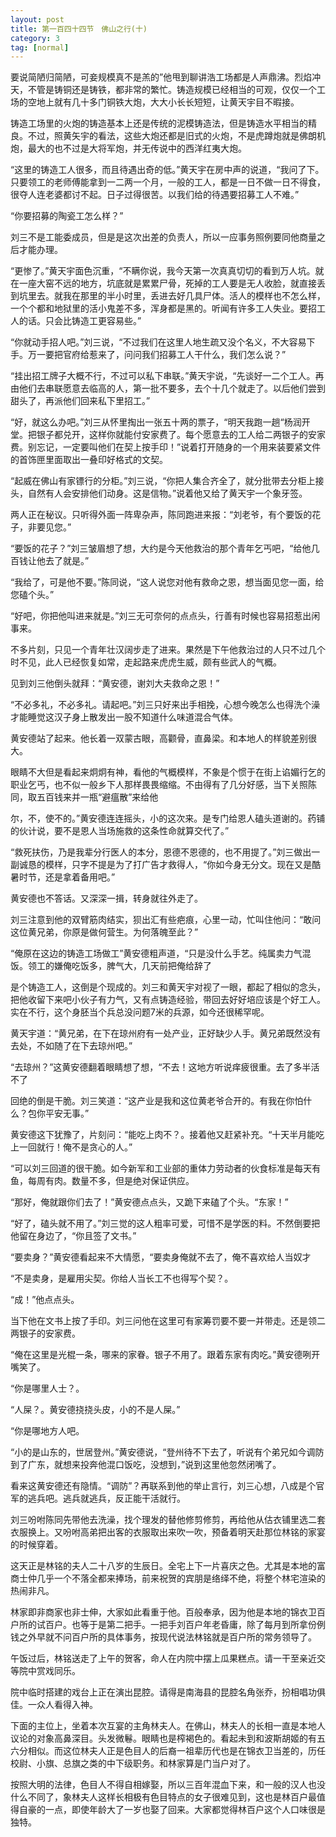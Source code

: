 ```yaml
---
layout: post
title: 第一百四十四节　佛山之行(十)
category: 3
tag: [normal]
---
```


要说简陋归简陋，可妾规模真不是羔的”他甩到聊讲浩工场都是人声鼎沸。烈焰冲天，不管是铸铜还是铸铁，都非常的繁忙。铸造规模已经相当的可观，仅仅一个工场的空地上就有几十多门铜铁大炮，大大小长长短短，让黄天宇目不暇接。

铸造工场里的火炮的铸造基本上还是传统的泥模铸造法，但是铸造水平相当的精良。不过，照黄矢宇的看法，这些大炮还都是旧式的火炮，不是虎蹲炮就是佛朗机炮，最大的也不过是大将军炮，并无传说中的西洋红夷大炮。

“这里的铸造工人很多，而且待遇出奇的低。”黄天宇在房中声的说道，“我问了下。只要领工的老师傅能拿到一二两一个月，一般的工人，都是一日不做一日不得食，很夺人连老婆都讨不起。日子过得很苦。以我们给的待遇要招募工人不难。”

“你要招募的陶瓷工怎么样？”

刘三不是工能委成员，但是是这次出差的负责人，所以一应事务照例要同他商量之后才能办理。

“更惨了。”黄天宇面色沉重，“不瞒你说，我今天第一次真真切切的看到万人坑。就在一座大窑不远的地方，坑底就是累累尸骨，死掉的工人要是无人收脸，就直接丢到坑里去。就我在那里的半小时里，丢进去好几具尸体。活人的模样也不怎么样，一个个都和地狱里的活小鬼差不多，浑身都是黑的。听闻有许多工人失业。要招工人的话。只会比铸造工更容易些。”

“你就动手招人吧。”刘三说，“不过我们在这里人地生疏又没个名义，不大容易下手。万一要把官府给惹来了，问问我们招募工人干什么，我们怎么说？”

“挂出招工牌子大概不行，不过可以私下串联。”黄天宇说，“先谈好一二个工人。再由他们去串联愿意去临高的人，第一批不要多，去个十几个就走了。以后他们尝到甜头了，再派他们回来私下里招工。”

“好，就这么办吧。”刘三从怀里掏出一张五十两的票子，“明天我跑一趟“杨润开堂。把银子都兑开，这样你就能付安家费了。每个愿意去的工人给二两银子的安家费。别忘记，一定要叫他们在契上按手印！”说着打开随身的一个用来装要紧文件的首饰匣里面取出一叠印好格式的文契。

“起威在佛山有家镖行的分柜。”刘三说，“你把人集合齐全了，就分批带去分柜上接头，自然有人会安排他们动身。这是信物。”说着他又给了黄天宇一个象牙签。

两人正在秘议。只听得外面一阵卑杂声，陈同跑进来报：“刘老爷，有个要饭的花子，非要见您。”

“要饭的花子？”刘三皱眉想了想，大约是今天他救治的那个青年乞丐吧，“给他几百钱让他去了就是。”

“我给了，可是他不要。”陈同说，“这人说您对他有救命之恩，想当面见您一面，给您磕个头。”

“好吧，你把他叫进来就是。”刘三无可奈何的点点头，行善有时候也容易招惹出闲事来。

不多片刻，只见一个青年壮汉阔步走了进来。果然是下午他救治过的人只不过几个时不见，此人已经恢复如常，走起路来虎虎生威，颇有些武人的气概。

见到刘三他倒头就拜：“黄安德，谢刘大夫救命之恩！”

“不必多礼，不必多礼。请起吧。”刘三只好来出手相挽，心想今晚怎么也得洗个澡才能睡觉这汉子身上散发出一股不知道什么味道混合气体。

黄安德站了起来。他长着一双蒙古眼，高颧骨，直鼻梁。和本地人的样貌差别很大。

眼睛不大但是看起来炯炯有神，看他的气概模样，不象是个惯于在街上谄媚行乞的职业乞丐，也不似一般乡下人那样畏畏缩缩。不由得有了几分好感，当下关照陈同，取五百钱来并一瓶“避瘟散”来给他

尔，不，使不的。”黄安德连连摇头，小的这次来。是专门给恩人磕头道谢的。药铺的伙计说，要不是恩人当场施救的这条性命就算交代了。”

“救死扶伤，乃是我辈分行医人的本分，恩德不恩德的，也不用提了。”刘三做出一副诚恳的模样，只字不提是为了打广告才救得人，“你如今身无分文。现在又是酷暑时节，还是拿着备用吧。”

黄安德也不答话。又深深一揖，转身就往外走了。

刘三注意到他的双臂筋肉结实，狈出汇有些疤痕，心里一动，忙叫住他问：“敢问这位黄兄弟，你原是做何营生。为何落魄至此？”

“俺原在这边的铸造工场做工”黄安德粗声道，“只是没什么手艺。纯属卖力气混饭。领工的嫌俺吃饭多，脾气大，几天前把俺给辞了

是个铸造工人，这倒是个现成的。刘三和黄天宇对视了一眼，都起了相似的念头，把他收留下来吧小伙子有力气，又有点铸造经验，带回去好好培应该是个好工人。实在不行，这个身胚当个兵总没问题7米的兵源，如今还很稀罕呢。

黄天宇道：“黄兄弟，在下在琼州府有一处产业，正好缺少人手。黄兄弟既然没有去处，不如随了在下去琼州吧。”

“去琼州？”这黄安德翻着眼睛想了想，“不去！这地方听说痒疲很重。去了多半活不了

回绝的倒是干脆。刘三笑道：“这产业是我和这位黄老爷合开的。有我在你怕什么？包你平安无事。”

黄安德这下犹豫了，片刻问：“能吃上肉不？。接着他又赶紧补充。“十天半月能吃上一回就行！俺不是贪心的人。”

“可以刘三回道的很干脆。如今新军和工业部的重体力劳动者的伙食标准是每天有鱼，每周有肉。数量不多，但是绝对保证供应。

“那好，俺就跟你们去了！”黄安德点点头，又跪下来磕了个头。“东家！”

“好了，磕头就不用了。”刘三觉的这人粗率可爱，可惜不是学医的料。不然倒要把他留在身边了，“你且签了文书。”

“要卖身？”黄安德看起来不大情愿，“要卖身俺就不去了，俺不喜欢给人当奴才

“不是卖身，是雇用尖契。你给人当长工不也得写个契？。

“成！”他点点头。

当下他在文书上按了手印。刘三问他在这里可有家筹罚要不要一并带走。还是领二两银子的安家费。

“俺在这里是光棍一条，哪来的家眷。银子不用了。跟着东家有肉吃。”黄安德咧开嘴笑了。

“你是哪里人士？。

“人屎？。黄安德挠挠头皮，小的不是人屎。”

“你是哪地方人吧。

“小的是山东的，世居登州。”黄安德说，“登州待不下去了，听说有个弟兄如今调防到了广东，就想来投奔他混口饭吃，没想到，”说到这里他忽然闭嘴了。

看来这黄安德还有隐情。“调防”？再联系到他的举止言行，刘三心想，八成是个官军的逃兵吧。逃兵就逃兵，反正能干活就行。

刘三吩咐陈同先带他去洗澡，找个理发的替他修剪修剪，再给他从估衣铺里选二套衣服换上。又吩咐高弟把出客的衣服取出来吹一吹，预备着明天赴那位林铭的家宴的时候穿着。

这天正是林铭的夫人二十八岁的生辰日。全宅上下一片喜庆之色。尤其是本地的富商士仲几乎一个不落全都来捧场，前来祝贺的宾朋是络绎不绝，将整个林宅渲染的热闹非凡。

林家即非商家也非士伸，大家如此看重于他。百般奉承，因为他是本地的锦衣卫百户所的试百户。也等于是第二把手。一把手刘百户年老昏庸，除了每月到所拿份例钱之外早就不问百户所的具体事务，按现代说法林铭就是百户所的常务领导了。

午饭过后，林铭送走了上午的贺客，命人在内院中摆上瓜果糕点。请一干至亲近交等院中赏戏同乐。

院中临时搭建的戏台上正在演出昆腔。请得是南海县的昆腔名角张乔，扮相唱功俱佳。一众人看得入神。

下面的主位上，坐着本次互宴的主角林夫人。在佛山，林夫人的长相一直是本地人议论的对象高鼻深目。头发微鬈。眼睛也是榨褐色的。看起未到和波斯胡姬的有五六分相似。而这位林夫人正是色目人的后裔一祖辈历代也是在锦衣卫当差的，历任校尉、小旗、总旗之类的中下级职务。和林家算是门当户对了。

按照大明的法律，色目人不得自相嫁娶，所以三百年混血下来，和一般的汉人也没什么不同了，象林夫人这样长相极有色目特点的女子很难见到，这也是林百户最值得自豪的一点，即使年龄大了一岁也娶了回来。大家都觉得林百户这个人口味很是独特。